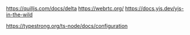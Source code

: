 https://quilljs.com/docs/delta
https://webrtc.org/
https://docs.yjs.dev/yjs-in-the-wild

https://typestrong.org/ts-node/docs/configuration